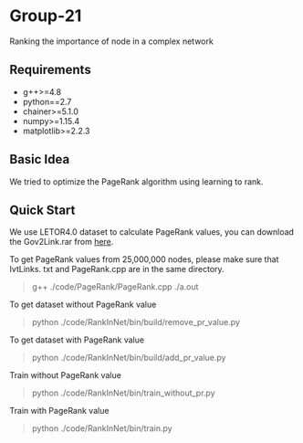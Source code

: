 # Group-21
Ranking the importance of node in a complex network
## Requirements
* g++>=4.8
* python==2.7
* chainer>=5.1.0
* numpy>=1.15.4
* matplotlib>=2.2.3	
## Basic Idea
We tried to optimize the PageRank algorithm using learning to rank.
## Quick Start
We use LETOR4.0 dataset to calculate PageRank values, you can download the Gov2Link.rar from [here](https://1drv.ms/f/s!Aqi9ONgj3OqPaynoZZSZVfHPJd0).

To get PageRank values from 25,000,000 nodes, please make sure that IvtLinks. txt and PageRank.cpp are in the same directory.

 > g++ ./code/PageRank/PageRank.cpp
 > ./a.out
 
 To get dataset without PageRank value
 > python ./code/RankInNet/bin/build/remove_pr_value.py
 
  To get dataset with PageRank value
 > python ./code/RankInNet/bin/build/add_pr_value.py
 
 Train without PageRank value
 > python ./code/RankInNet/bin/train_without_pr.py
 
  Train with PageRank value
   > python ./code/RankInNet/bin/train.py
